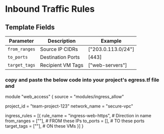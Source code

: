 # Inbound Traffic Rules

## Template Fields
| Parameter    | Description                | Example               |
|--------------|----------------------------|-----------------------|
| `from_ranges`| Source IP CIDRs            | ["203.0.113.0/24"]    |
| `to_ports`   | Destination Ports          | [443]                 |
| `target_tags`| Recipient VM Tags          | ["web-servers"]       |


### copy and paste the below code into your project's egress.tf file and
module "web_access" {
  source = "modules/ingress_allow"

  project_id    = "team-project-123"
  network_name  = "secure-vpc"

  ingress_rules = [{
    rule_name   = "ingress-web-https",  # Direction in name
    from_ranges = [""],   # FROM these IPs
    to_ports    = [],                # TO these ports
    target_tags = [""],      # ON these VMs
  }]
}